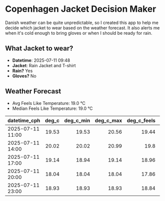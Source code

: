 
# Copenhagen Jacket Decision Maker

Danish weather can be quite unpredictable, so I created this app to help me decide which jacket to wear based on the weather forecast. 
It also alerts me when it's cold enough to bring gloves or when I should be ready for rain.

## What Jacket to wear?

- **Datetime**: 2025-07-11 09:48
- **Jacket**: Rain Jacket and T-shirt
- **Rain?** Yes
- **Gloves?** No

## Weather Forecast
- Avg Feels Like Temperature: 19.0 °C
- Median Feels Like Temperature: 19.0 °C

| datetime_cph     |   deg_c |   deg_c_min |   deg_c_max |   deg_c_feels | weather   | wind   | rain   |
|:-----------------|--------:|------------:|------------:|--------------:|:----------|:-------|:-------|
| 2025-07-11 11:00 |   19.53 |       19.53 |       20.56 |         19.44 | Clear     | Medium | None   |
| 2025-07-11 14:00 |   20.02 |       20.02 |       20.99 |         19.8  | Clouds    | Medium | None   |
| 2025-07-11 17:00 |   19.14 |       18.94 |       19.14 |         18.96 | Rain      | High   | Low    |
| 2025-07-11 20:00 |   18.04 |       18.04 |       18.04 |         17.86 | Rain      | High   | Low    |
| 2025-07-11 23:00 |   18.93 |       18.93 |       18.93 |         18.84 | Rain      | High   | Low    |
        